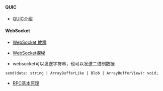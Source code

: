 #### QUIC
- [QUIC介绍](https://baike.baidu.com/item/QUIC)


#### WebSocket
- [WebSocket 教程](http://www.ruanyifeng.com/blog/2017/05/websocket.html)
- [WebSocket探秘](https://juejin.im/post/5a1bdf676fb9a045055dd99d#heading-6)

- websocket可以发送字符串，也可以发送二进制数据
```
send(data: string | ArrayBufferLike | Blob | ArrayBufferView): void;
```

- [RPC基本原理](https://dunwu.github.io/blog/theory/rpc)
